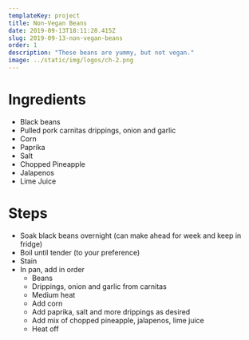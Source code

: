 ```yaml
---
templateKey: project
title: Non-Vegan Beans
date: 2019-09-13T18:11:28.415Z
slug: 2019-09-13-non-vegan-beans
order: 1
description: "These beans are yummy, but not vegan."
image: ../static/img/logos/ch-2.png
---
```


# Ingredients

- Black beans
- Pulled pork carnitas drippings, onion and garlic
- Corn
- Paprika
- Salt
- Chopped Pineapple
- Jalapenos
- Lime Juice

# Steps

- Soak black beans overnight (can make ahead for week and keep in fridge)
- Boil until tender (to your preference)
- Stain
- In pan, add in order
  - Beans
  - Drippings, onion and garlic from carnitas
  - Medium heat
  - Add corn
  - Add paprika, salt and more drippings as desired
  - Add mix of chopped pineapple, jalapenos, lime juice
  - Heat off
